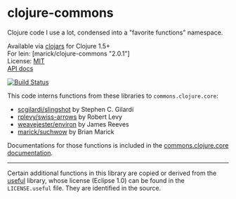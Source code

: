 # clojure-commons

Clojure code I use a lot, condensed into a "favorite functions"
namespace.

Available via [clojars](https://clojars.org/marick/clojure-commons) for Clojure 1.5+  
For lein: [marick/clojure-commons "2.0.1"]     
License: [MIT](http://en.wikipedia.org/wiki/MIT_License)        
[API docs](http://marick.github.io/clojure-commons/)

[![Build Status](https://travis-ci.org/marick/clojure-commons.png?branch=master)](https://travis-ci.org/marick/clojure-commons)

This code interns functions from these libraries to `commons.clojure.core`:

* [scgilardi/slingshot](https://github.com/scgilardi/slingshot) by Stephen C. Gilardi
* [rplevy/swiss-arrows](https://github.com/rplevy/swiss-arrows) by Robert Levy
* [weavejester/environ](https://github.com/weavejester/environ) by James Reeves
* [marick/suchwow](https://github.com/marick/suchwow) by Brian Marick

Documentations for those functions is included in the [commons.clojure.core documentation](http://marick.github.io/clojure-commons/commons.clojure.core.html).


-------

Certain additional functions in this library are copied or derived from the
[useful](https://github.com/amalloy/useful) library, whose license
(Eclipse 1.0) can be found in the `LICENSE.useful` file. They are
identified in the source.

